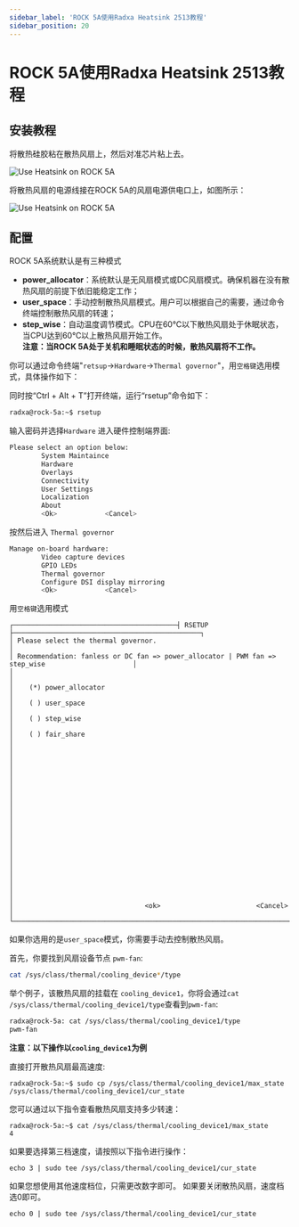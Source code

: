 ```yaml
---
sidebar_label: 'ROCK 5A使用Radxa Heatsink 2513教程'
sidebar_position: 20
---
```


# ROCK 5A使用Radxa Heatsink 2513教程

## 安装教程

将散热硅胶粘在散热风扇上，然后对准芯片粘上去。

![Use Heatsink on ROCK 5A](/img/rock5a/heatsink-1.webp)

将散热风扇的电源线接在ROCK 5A的风扇电源供电口上，如图所示：

![Use Heatsink on ROCK 5A](/img/rock5a/heatsink-2.webp)

## 配置

ROCK 5A系统默认是有三种模式    
- **power_allocator**：系统默认是无风扇模式或DC风扇模式。确保机器在没有散热风扇的前提下依旧能稳定工作；  
- **user_space**：手动控制散热风扇模式。用户可以根据自己的需要，通过命令终端控制散热风扇的转速；  
- **step_wise**：自动温度调节模式。CPU在60℃以下散热风扇处于休眠状态，当CPU达到60℃以上散热风扇开始工作。  
**注意：当ROCK 5A处于关机和睡眠状态的时候，散热风扇将不工作。**  

你可以通过命令终端"`retsup`->`Hardware`->`Thermal governor`"，用`空格键`选用模式，具体操作如下：

同时按“Ctrl + Alt + T”打开终端，运行“rsetup”命令如下：

```bash
radxa@rock-5a:~$ rsetup
```

输入密码并选择`Hardware` 进入硬件控制端界面:  

```bash
Please select an option below:
        System Maintaince
        Hardware 
        Overlays
        Connectivity
        User Settings
        Localization
        About
        <Ok>            <Cancel>  
```

按然后进入 `Thermal governor`
```bash
Manage on-board hardware: 
        Video capture devices
        GPIO LEDs       
        Thermal governor
        Configure DSI display mirroring
        <Ok>            <Cancel>       
```
用`空格键`选用模式
  
```  
┌─────────────────────────────────────────┤ RSETUP ├───────────────────────────────────────────────┐
│ Please select the thermal governor.                                                              │
│ Recommendation: fanless or DC fan => power_allocator | PWM fan => step_wise                      │
│                                                                                                  │
│    (*) power_allocator                                                                           │
│    ( ) user_space                                                                                │
│    ( ) step_wise                                                                                 │
│    ( ) fair_share                                                                                │
│                                                                                                  │
│                                                                                                  │
│                                                                                                  │
│                                                                                                  │
│                                                                                                  │
│                                                                                                  │
│                                                                                                  │
│                                                                                                  │
│                                                                                                  │
│                                                                                                  │
│                                 <ok>                        <Cancel>                             │           
└──────────────────────────────────────────────────────────────────────────────────────────────────│   
```

如果你选用的是`user_space`模式，你需要手动去控制散热风扇。

首先，你要找到风扇设备节点 `pwm-fan`:

```bash
cat /sys/class/thermal/cooling_device*/type
```

举个例子，该散热风扇的挂载在 `cooling_device1`，你将会通过`cat /sys/class/thermal/cooling_device1/type`查看到`pwm-fan`: 
```bash
radxa@rock-5a: cat /sys/class/thermal/cooling_device1/type
pwm-fan
```

**注意：以下操作以`cooling_device1`为例**

直接打开散热风扇最高速度:
```
radxa@rock-5a:~$ sudo cp /sys/class/thermal/cooling_device1/max_state /sys/class/thermal/cooling_device1/cur_state
```
您可以通过以下指令查看散热风扇支持多少转速：
```
radxa@rock-5a:~$ cat /sys/class/thermal/cooling_device1/max_state
4
```

如果要选择第三档速度，请按照以下指令进行操作：
```
echo 3 | sudo tee /sys/class/thermal/cooling_device1/cur_state
```

如果您想使用其他速度档位，只需更改数字即可。 如果要关闭散热风扇，速度档选0即可。
```
echo 0 | sudo tee /sys/class/thermal/cooling_device1/cur_state
```